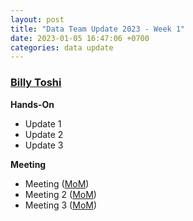 ```yaml
---
layout: post
title: "Data Team Update 2023 - Week 1"
date: 2023-01-05 16:47:06 +0700
categories: data update
---
```


### <u>Billy Toshi</u>

**Hands-On**

- Update 1
- Update 2
- Update 3

**Meeting**

- Meeting ([MoM](https://link.disini))
- Meeting 2 ([MoM](https://link.disini))
- Meeting 3 ([MoM](https://link.disini))
